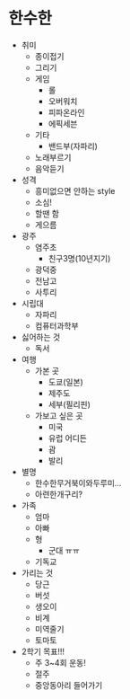 # 한수한

* 취미 
  * 종이접기
  * 그리기
  * 게임
    * 롤
    * 오버워치
    * 피파온라인
    * 에픽세븐
  * 기타
    * 밴드부(자파리)
  * 노래부르기
  * 음악듣기
* 성격
  * 흥미없으면 안하는 style
  * 소심!
  * 할땐 함
  * 게으름
* 광주
  * 염주초
    * 친구3명(10년지기)
  * 광덕중
  * 전남고
  * 사투리
* 시립대
  * 자파리
  * 컴퓨터과학부
* 싫어하는 것
  * 독서
* 여행
  * 가본 곳
    * 도쿄(일본)
    * 제주도
    * 세부(필리핀)
  * 가보고 싶은 곳
    * 미국
    * 유럽 어디든
    * 괌
    * 발리
* 별명
  * 한수한무거북이와두루미...
  * 아련한개구리?
* 가족
  * 엄마
  * 아빠
  * 형
    * 군대 ㅠㅠ
  * 기독교
* 가리는 것
  * 당근
  * 버섯
  * 생오이
  * 비계
  * 미역줄기
  * 토마토
* 2학기 목표!!!
  * 주 3~4회 운동!
  * 절주
  * 중앙동아리 들어가기
    
 
  
